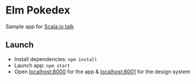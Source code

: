 # Elm Pokedex

Sample app for [Scala.io talk](https://docs.google.com/presentation/d/1Tx4BJsDRfVKU519GchjvCo6nFSuWAZJq_sAl0Hfb-U4)

## Launch

- Install dependencies: `npm install`
- Launch app: `npm start`
- Open [localhost:8000](http://localhost:8000) for the app & [localhost:8001](http://localhost:8001) for the design system

